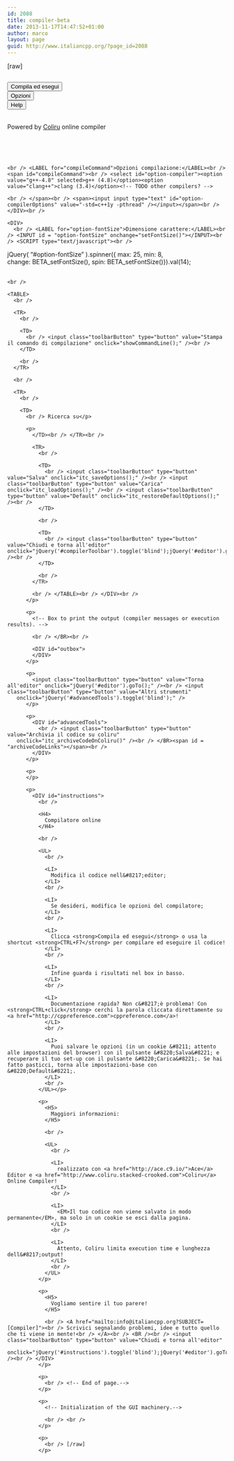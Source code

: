 ```yaml
---
id: 2088
title: compiler-beta
date: 2013-11-17T14:47:52+01:00
author: marco
layout: page
guid: http://www.italiancpp.org/?page_id=2088
---
```

[raw]  
<!-- JQuery, the web Boost! -->

  
  


<!-- Our style for this page after the jquery one (to override the search box z-index). -->

<link rel="stylesheet" href="http://www.italiancpp.org/wp-includes/css/jquery-ui.css" />

<link rel="stylesheet" type="text/css" href="http://www.italiancpp.org/wp-includes/css/onlineCompiler.css" media="screen" />

<!-- Overlay to open the search box. Here for JQuery to take over.-->

  


<div id="searchBox" class="searchGizmos" style="visibility: hidden; overflow: auto; z-index: 1000;" title="Ricerca">
</div>

<!--Editor box - here for ACE to take over.-->

<div id="editor" onmouseup="editorResize();comboClick();" onmouseover="editorResize()">
</div>

<!-- onmouseover ensure that the editor gets resized if the user drags the mouse outside it after  grabbing the resize handle. If something goes wrong he moves the mouse back in and the editor repairs itself. -->

  
  
<!-- Command bar of this IDE. -->

  
  
<input class="toolbarButton" type="button" value="Compila ed esegui" id="compileButton"      
       onclick="compilationCommandSequence();" />  
<input class="toolbarButton" type="button" value="Opzioni" id="optionsButton"        
        onclick="optionButtonScipt();" />  
<input class="toolbarButton" type="button" value="Help" id="helpButton"         
        onclick="jQuery('#instructions').toggle('blind' );jQuery('#instructions').goTo();" /> 

<p class="pageOneLiners">
  <!-- Copyright string -->
  
  <br /> Powered by <a href="http://coliru.stacked-crooked.com">Coliru</a> online compiler
</p>

</BR>  


<DIV  id="compilerToolbar">
  <br /> 
  
  <DIV>
    <br /> <!-- Every option must have a option- prefix in the ID. -->
    
    <br /> <LABEL for="compileCommand">Opzioni compilazione:</LABEL><br /> <span id="compileCommand"><br /> <select id="option-compiler"><option value="g++-4.8" selected>g++ (4.8)</option><option value="clang++">clang (3.4)</option><!-- TODO other compilers? -->
    
    <br /> </span><br /> <span><input input type="text" id="option-compilerOptions" value="-std=c++1y -pthread" /></input></span><br /> </DIV><br /> 
    
    <DIV>
      <br /> <LABEL for="option-fontSize">Dimensione carattere:</LABEL><br /> <INPUT id = "option-fontSize" onchange="setFontSize()"></INPUT><br /> <SCRIPT type="text/javascript"><br />
jQuery( &#8220;#option-fontSize&#8221; ).spinner({ max: 25, min: 8,<br />
                                      change: BETA_setFontSize(), spin: BETA_setFontSize()}).val(14);<br />
</SCRIPT><br />
    </DIV>
    
    <br /> 
    
    <TABLE>
      <br /> 
      
      <TR>
        <br /> 
        
        <TD>
          <br /> <input class="toolbarButton" type="button" value="Stampa il comando di compilazione" onclick="showCommandLine();" /><br />
        </TD>
        
        <br />
      </TR>
      
      <br /> 
      
      <TR>
        <br /> 
        
        <TD>
          <br /> Ricerca su</p> 
          
          <p>
            </TD><br /> </TR><br /> 
            
            <TR>
              <br /> 
              
              <TD>
                <br /> <input class="toolbarButton" type="button" value="Salva" onclick="itc_saveOptions();" /><br /> <input class="toolbarButton" type="button" value="Carica" onclick="itc_loadOptions();" /><br /> <input class="toolbarButton" type="button" value="Default" onclick="itc_restoreDefaultOptions();" /><br />
              </TD>
              
              <br /> 
              
              <TD>
                <br /> <input class="toolbarButton" type="button" value="Chiudi e torna all'editor"        onclick="jQuery('#compilerToolbar').toggle('blind');jQuery('#editor').goTo();" /><br />
              </TD>
              
              <br />
            </TR>
            
            <br /> </TABLE><br /> </DIV><br />
          </p>
          
          <p>
            <!-- Box to print the output (compiler messages or execution results). -->
            
            <br /> </BR><br /> 
            
            <DIV id="outbox">
            </DIV>
          </p>
          
          <p>
            <input class="toolbarButton" type="button" value="Torna all'editor" onclick="jQuery('#editor').goTo();" /><br /> <input class="toolbarButton" type="button" value="Altri strumenti" 
       onclick="jQuery('#advancedTools').toggle('blind');" />
          </p>
          
          <p>
            <DIV id="advancedTools">
              <br /> <input class="toolbarButton" type="button" value="Archivia il codice su coliru" 
       onclick="itc_archiveCodeOnColiru()" /><br /> </BR><span id = "archiveCodeLinks"></span><br />
            </DIV>
          </p>
          
          <p>
          </p>
          
          <p>
            <DIV id="instructions">
              <br /> 
              
              <H4>
                Compilatore online
              </H4>
              
              <br /> 
              
              <UL>
                <br /> 
                
                <LI>
                  Modifica il codice nell&#8217;editor;
                </LI>
                <br /> 
                
                <LI>
                  Se desideri, modifica le opzioni del compilatore;
                </LI>
                <br /> 
                
                <LI>
                  Clicca <strong>Compila ed esegui</strong> o usa la shortcut <strong>CTRL+F7</strong> per compilare ed eseguire il codice!
                </LI>
                <br /> 
                
                <LI>
                  Infine guarda i risultati nel box in basso.
                </LI>
                <br /> 
                
                <LI>
                  Documentazione rapida? Non c&#8217;è problema! Con <strong>CTRL+click</strong> cerchi la parola cliccata direttamente su <a href="http://cppreference.com">cppreference.com</a>!
                </LI>
                <br /> 
                
                <LI>
                  Puoi salvare le opzioni (in un cookie &#8211; attento alle impostazioni del browser) con il pulsante &#8220;Salva&#8221; e recuperare il tuo set-up con il pulsante &#8220;Carica&#8221;. Se hai fatto pasticci, torna alle impostazioni-base con &#8220;Default&#8221;.
                </LI>
                <br />
              </UL></p> 
              
              <p>
                <H5>
                  Maggiori informazioni:
                </H5>
                
                <br /> 
                
                <UL>
                  <br /> 
                  
                  <LI>
                    realizzato con <a href="http://ace.c9.io/">Ace</a> Editor e <a href="http://www.coliru.stacked-crooked.com">Coliru</a> Online Compiler!
                  </LI>
                  <br /> 
                  
                  <LI>
                    <EM>Il tuo codice non viene salvato in modo permanente</EM>, ma solo in un cookie se esci dalla pagina.
                  </LI>
                  <br /> 
                  
                  <LI>
                    Attento, Coliru limita execution time e lunghezza dell&#8217;output!
                  </LI>
                  <br />
                </UL>
              </p>
              
              <p>
                <H5>
                  Vogliamo sentire il tuo parere!
                </H5>
                
                <br /> <A href="mailto:info@italiancpp.org?SUBJECT=[Compiler]"><br /> Scrivici segnalando problemi, idee e tutto quello che ti viene in mente!<br /> </A><br /> <BR /><br /> <input class="toolbarButton" type="button" value="Chiudi e torna all'editor"          
            onclick="jQuery('#instructions').toggle('blind');jQuery('#editor').goTo();" /><br /> </DIV>
              </p>
              
              <p>
                <br /> <!-- End of page.-->
              </p>
              
              <p>
                <!-- Initialization of the GUI machinery.-->
                
                <br /> <br />
              </p>
              
              <p>
                <br /> [/raw]
              </p>
